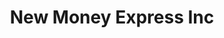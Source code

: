 ---
title: New Money Express Inc
slug: new-money-express-inc
updated-on: '2024-05-30T13:44:31.749Z'
created-on: '2024-05-30T13:41:46.671Z'
published-on: '2024-05-30T13:54:32.469Z'
f_city-state-2:
- cms/city/independence-mo.md
- cms/city/saint-paul-mn.md
- cms/city/kansas-city-mo.md
f_locations:
- cms/payday-loan/new-money-express-inc-22961.md
- cms/payday-loan/new-money-express-inc-22962.md
- cms/payday-loan/new-money-express-inc-22963.md
f_states:
- cms/state/missouri.md
- cms/state/minnesota.md
layout: '[company].html'
tags: company
---